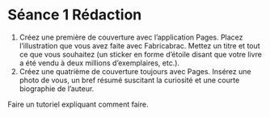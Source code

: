 # Séance 1 Rédaction

1. Créez une première de couverture avec l’application Pages. Placez l’illustration que vous avez faite avec Fabricabrac. Mettez un titre et tout ce que vous souhaitez (un sticker en forme d’étoile disant que votre livre a été vendu à deux millions d’exemplaires, etc.).
2. Créez une quatrième de couverture toujours avec Pages. Insérez une photo de vous, un bref résumé suscitant la curiosité et une courte biographie de l’auteur.


Faire un tutoriel expliquant comment faire.
